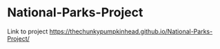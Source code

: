# National-Parks-Project
Link to project
https://thechunkypumpkinhead.github.io/National-Parks-Project/

